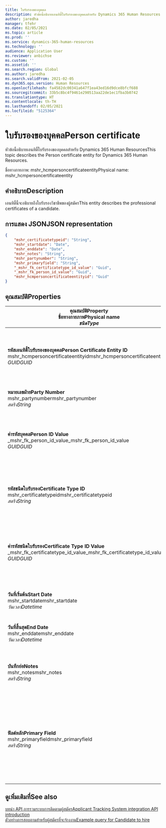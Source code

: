 ```yaml
---
title: ใบรับรองของบุคคล
description: หัวข้อนี้อธิบายเอนทิตี้ใบรับรองของบุคคลสำหรับ Dynamics 365 Human Resources
author: jaredha
manager: tfehr
ms.date: 02/05/2021
ms.topic: article
ms.prod: ''
ms.service: dynamics-365-human-resources
ms.technology: ''
audience: Application User
ms.reviewer: anbichse
ms.custom: ''
ms.assetid: ''
ms.search.region: Global
ms.author: jaredha
ms.search.validFrom: 2021-02-05
ms.dyn365.ops.version: Human Resources
ms.openlocfilehash: fa4582dc00341a647f1ea43ed16d9dce8bfcf688
ms.sourcegitcommit: 33b5c8bc4f9461e290513aa22de1ec1fba3b0742
ms.translationtype: HT
ms.contentlocale: th-TH
ms.lasthandoff: 02/05/2021
ms.locfileid: "5125364"
---
```

# <a name="person-certificate"></a><span data-ttu-id="5a102-103">ใบรับรองของบุคคล</span><span class="sxs-lookup"><span data-stu-id="5a102-103">Person certificate</span></span>

<span data-ttu-id="5a102-104">หัวข้อนี้อธิบายเอนทิตี้ใบรับรองของบุคคลสำหรับ Dynamics 365 Human Resources</span><span class="sxs-lookup"><span data-stu-id="5a102-104">This topic describes the Person certificate entity for Dynamics 365 Human Resources.</span></span>

<span data-ttu-id="5a102-105">ชื่อทางกายภาพ: mshr_hcmpersoncertificateentity</span><span class="sxs-lookup"><span data-stu-id="5a102-105">Physical name: mshr_hcmpersoncertificateentity</span></span>

## <a name="description"></a><span data-ttu-id="5a102-106">คำอธิบาย</span><span class="sxs-lookup"><span data-stu-id="5a102-106">Description</span></span>

<span data-ttu-id="5a102-107">เอนทิตี้นี้จะอธิบายถึงใบรับรองวิชาชีพของผู้สมัคร</span><span class="sxs-lookup"><span data-stu-id="5a102-107">This entity describes the professional certificates of a candidate.</span></span>

## <a name="json-representation"></a><span data-ttu-id="5a102-108">การแสดง JSON</span><span class="sxs-lookup"><span data-stu-id="5a102-108">JSON representation</span></span>

```json
{
    "mshr_certificatetypeid": "String",
    "mshr_startdate": "Date",
    "mshr_enddate": "Date",
    "mshr_notes": "String",
    "mshr_partynumber": "String",
    "mshr_primaryfield": "String",
    "_mshr_fk_certificatetype_id_value": "Guid",
    "_mshr_fk_person_id_value": "Guid",
    "mshr_hcmpersoncertificateentityid": "Guid"
}
```

## <a name="properties"></a><span data-ttu-id="5a102-109">คุณสมบัติ</span><span class="sxs-lookup"><span data-stu-id="5a102-109">Properties</span></span>

| <span data-ttu-id="5a102-110">คุณสมบัติ</span><span class="sxs-lookup"><span data-stu-id="5a102-110">Property</span></span><br><span data-ttu-id="5a102-111">**ชื่อทางกายภาพ**</span><span class="sxs-lookup"><span data-stu-id="5a102-111">**Physical name**</span></span><br><span data-ttu-id="5a102-112">**_ชนิด_**</span><span class="sxs-lookup"><span data-stu-id="5a102-112">**_Type_**</span></span> | <span data-ttu-id="5a102-113">ใช้</span><span class="sxs-lookup"><span data-stu-id="5a102-113">Use</span></span> | <span data-ttu-id="5a102-114">คำอธิบาย</span><span class="sxs-lookup"><span data-stu-id="5a102-114">Description</span></span> |
| --- | --- | --- |
| <span data-ttu-id="5a102-115">**รหัสเอนทิตี้ใบรับรองของบุคคล**</span><span class="sxs-lookup"><span data-stu-id="5a102-115">**Person Certificate Entity ID**</span></span><br><span data-ttu-id="5a102-116">mshr_hcmpersoncertificateentityid</span><span class="sxs-lookup"><span data-stu-id="5a102-116">mshr_hcmpersoncertificateentityid</span></span><br><span data-ttu-id="5a102-117">*GUID*</span><span class="sxs-lookup"><span data-stu-id="5a102-117">*GUID*</span></span> | <span data-ttu-id="5a102-118">อ่านอย่างเดียว</span><span class="sxs-lookup"><span data-stu-id="5a102-118">Read-only</span></span><br><span data-ttu-id="5a102-119">จำเป็นต้องระบุ</span><span class="sxs-lookup"><span data-stu-id="5a102-119">Required</span></span> | <span data-ttu-id="5a102-120">ตัวระบุเฉพาะที่ระบบสร้างขึ้นสำหรับเรกคอร์ดเอนทิตี้ใบรับรองของบุคคล</span><span class="sxs-lookup"><span data-stu-id="5a102-120">System-generated unique identifier for the person certificate entity record.</span></span> |
| <span data-ttu-id="5a102-121">**หมายเลขฝ่าย**</span><span class="sxs-lookup"><span data-stu-id="5a102-121">**Party Number**</span></span><br><span data-ttu-id="5a102-122">mshr_partynumber</span><span class="sxs-lookup"><span data-stu-id="5a102-122">mshr_partynumber</span></span><br><span data-ttu-id="5a102-123">*สตริง*</span><span class="sxs-lookup"><span data-stu-id="5a102-123">*String*</span></span> | <span data-ttu-id="5a102-124">อ่าน/เขียน</span><span class="sxs-lookup"><span data-stu-id="5a102-124">Read/write</span></span><br><span data-ttu-id="5a102-125">จำเป็นต้องระบุ</span><span class="sxs-lookup"><span data-stu-id="5a102-125">Required</span></span> | <span data-ttu-id="5a102-126">รหัสฝ่าย (บุคคล) ของผู้สมัคร</span><span class="sxs-lookup"><span data-stu-id="5a102-126">The party (person) ID of the candidate.</span></span> |
| <span data-ttu-id="5a102-127">**ค่ารหัสบุคคล**</span><span class="sxs-lookup"><span data-stu-id="5a102-127">**Person ID Value**</span></span><br><span data-ttu-id="5a102-128">_mshr_fk_person_id_value</span><span class="sxs-lookup"><span data-stu-id="5a102-128">_mshr_fk_person_id_value</span></span><br><span data-ttu-id="5a102-129">*GUID*</span><span class="sxs-lookup"><span data-stu-id="5a102-129">*GUID*</span></span> | <span data-ttu-id="5a102-130">อ่านอย่างเดียว</span><span class="sxs-lookup"><span data-stu-id="5a102-130">Read-only</span></span><br><span data-ttu-id="5a102-131">จำเป็นต้องระบุ</span><span class="sxs-lookup"><span data-stu-id="5a102-131">Required</span></span><br><span data-ttu-id="5a102-132">คีย์นอก: mshr_dirpersonentityid ของ mshr_dirpersonentity</span><span class="sxs-lookup"><span data-stu-id="5a102-132">Foreign key: mshr_dirpersonentityid of mshr_dirpersonentity</span></span> | <span data-ttu-id="5a102-133">ตัวระบุเฉพาะที่ระบบสร้างขึ้นของเรกคอร์ดเอนทิตี้ฝ่าย (บุคคล)</span><span class="sxs-lookup"><span data-stu-id="5a102-133">The system-generated identifier of the party (person) entity record.</span></span> |
| <span data-ttu-id="5a102-134">**รหัสชนิดใบรับรอง**</span><span class="sxs-lookup"><span data-stu-id="5a102-134">**Certificate Type ID**</span></span><br><span data-ttu-id="5a102-135">mshr_certificatetypeid</span><span class="sxs-lookup"><span data-stu-id="5a102-135">mshr_certificatetypeid</span></span><br><span data-ttu-id="5a102-136">*สตริง*</span><span class="sxs-lookup"><span data-stu-id="5a102-136">*String*</span></span> | <span data-ttu-id="5a102-137">อ่าน/เขียน</span><span class="sxs-lookup"><span data-stu-id="5a102-137">Read/write</span></span><br><span data-ttu-id="5a102-138">จำเป็นต้องระบุ</span><span class="sxs-lookup"><span data-stu-id="5a102-138">Required</span></span> |  <span data-ttu-id="5a102-139">ตัวระบุของชนิดใบรับรองที่กําหนดในทรัพยากรบุคคล</span><span class="sxs-lookup"><span data-stu-id="5a102-139">The identifier of the certificate type defined in Human Resources.</span></span> |
| <span data-ttu-id="5a102-140">**ค่ารหัสชนิดใบรับรอง**</span><span class="sxs-lookup"><span data-stu-id="5a102-140">**Certificate Type ID Value**</span></span><br><span data-ttu-id="5a102-141">_mshr_fk_certificatetype_id_value</span><span class="sxs-lookup"><span data-stu-id="5a102-141">_mshr_fk_certificatetype_id_value</span></span><br><span data-ttu-id="5a102-142">*GUID*</span><span class="sxs-lookup"><span data-stu-id="5a102-142">*GUID*</span></span> | <span data-ttu-id="5a102-143">อ่านอย่างเดียว</span><span class="sxs-lookup"><span data-stu-id="5a102-143">Read-only</span></span><br><span data-ttu-id="5a102-144">จำเป็นต้องระบุ</span><span class="sxs-lookup"><span data-stu-id="5a102-144">Required</span></span><br><span data-ttu-id="5a102-145">คีย์นอก: mshr_hcmcertificatetypeentityid ของ mshr_hcmcertificatetypeentity</span><span class="sxs-lookup"><span data-stu-id="5a102-145">Foreign key: mshr_hcmcertificatetypeentityid of mshr_hcmcertificatetypeentity</span></span> | <span data-ttu-id="5a102-146">ตัวระบุเฉพาะที่ระบบสร้างขึ้นของชนิดใบรับรองในเอนทิตี้ที่เกี่ยวข้อง</span><span class="sxs-lookup"><span data-stu-id="5a102-146">System-generated unique identifier of the certificate type in the associated entity.</span></span> |
| <span data-ttu-id="5a102-147">**วันที่เริ่มต้น**</span><span class="sxs-lookup"><span data-stu-id="5a102-147">**Start Date**</span></span><br><span data-ttu-id="5a102-148">mshr_startdate</span><span class="sxs-lookup"><span data-stu-id="5a102-148">mshr_startdate</span></span><br><span data-ttu-id="5a102-149">*วันเวลา*</span><span class="sxs-lookup"><span data-stu-id="5a102-149">*Datetime*</span></span> | <span data-ttu-id="5a102-150">อ่าน/เขียน</span><span class="sxs-lookup"><span data-stu-id="5a102-150">Read/write</span></span><br><span data-ttu-id="5a102-151">จำเป็นต้องระบุ</span><span class="sxs-lookup"><span data-stu-id="5a102-151">Required</span></span> | <span data-ttu-id="5a102-152">วันที่ที่ใบรับรองได้รับการออก</span><span class="sxs-lookup"><span data-stu-id="5a102-152">The date at which the certificate was issued.</span></span> |
| <span data-ttu-id="5a102-153">**วันที่สิ้นสุด**</span><span class="sxs-lookup"><span data-stu-id="5a102-153">**End Date**</span></span><br><span data-ttu-id="5a102-154">mshr_enddate</span><span class="sxs-lookup"><span data-stu-id="5a102-154">mshr_enddate</span></span><br><span data-ttu-id="5a102-155">*วันเวลา*</span><span class="sxs-lookup"><span data-stu-id="5a102-155">*Datetime*</span></span> | <span data-ttu-id="5a102-156">อ่าน/เขียน</span><span class="sxs-lookup"><span data-stu-id="5a102-156">Read/write</span></span><br><span data-ttu-id="5a102-157">ไม่จำเป็นต้องระบุ</span><span class="sxs-lookup"><span data-stu-id="5a102-157">Optional</span></span> | <span data-ttu-id="5a102-158">วันที่ที่ใบรับรองจะหมดอายุ</span><span class="sxs-lookup"><span data-stu-id="5a102-158">The date at which the certificate will expire.</span></span> |
| <span data-ttu-id="5a102-159">**บันทึกย่อ**</span><span class="sxs-lookup"><span data-stu-id="5a102-159">**Notes**</span></span><br><span data-ttu-id="5a102-160">mshr_notes</span><span class="sxs-lookup"><span data-stu-id="5a102-160">mshr_notes</span></span><br><span data-ttu-id="5a102-161">*สตริง*</span><span class="sxs-lookup"><span data-stu-id="5a102-161">*String*</span></span> | <span data-ttu-id="5a102-162">อ่าน/เขียน</span><span class="sxs-lookup"><span data-stu-id="5a102-162">Read/write</span></span><br><span data-ttu-id="5a102-163">ไม่จำเป็นต้องระบุ</span><span class="sxs-lookup"><span data-stu-id="5a102-163">Optional</span></span> | <span data-ttu-id="5a102-164">หมายเหตุที่ใช้โดยผู้จัดการการจ้างงานหรือผู้จัดหาบุคลากร</span><span class="sxs-lookup"><span data-stu-id="5a102-164">Notes for use by hiring managers and recruiters.</span></span> |
| <span data-ttu-id="5a102-165">**ฟิลด์หลัก**</span><span class="sxs-lookup"><span data-stu-id="5a102-165">**Primary Field**</span></span><br><span data-ttu-id="5a102-166">mshr_primaryfield</span><span class="sxs-lookup"><span data-stu-id="5a102-166">mshr_primaryfield</span></span><br><span data-ttu-id="5a102-167">*สตริง*</span><span class="sxs-lookup"><span data-stu-id="5a102-167">*String*</span></span> | <span data-ttu-id="5a102-168">อ่านอย่างเดียว</span><span class="sxs-lookup"><span data-stu-id="5a102-168">Read-only</span></span><br><span data-ttu-id="5a102-169">จำเป็นต้องระบุ</span><span class="sxs-lookup"><span data-stu-id="5a102-169">Required</span></span> |  <span data-ttu-id="5a102-170">ฟิลด์ที่จะใช้เป็นตัวระบุของเรกคอร์ดเอนทิตี้</span><span class="sxs-lookup"><span data-stu-id="5a102-170">Field to be used as an identifier of the entity record.</span></span> <span data-ttu-id="5a102-171">ชุดของหมายเลขฝ่าย รหัสชนิดใบรับรองและวันที่เริ่มต้น</span><span class="sxs-lookup"><span data-stu-id="5a102-171">Combination of party number, certificate type ID, and start date.</span></span> |

## <a name="see-also"></a><span data-ttu-id="5a102-172">ดูเพิ่มเติมที่</span><span class="sxs-lookup"><span data-stu-id="5a102-172">See also</span></span>

[<span data-ttu-id="5a102-173">บทนํา API การรวมระบบการติดตามผู้สมัคร</span><span class="sxs-lookup"><span data-stu-id="5a102-173">Applicant Tracking System integration API introduction</span></span>](hr-admin-integration-ats-api-introduction.md)<br>
[<span data-ttu-id="5a102-174">ตัวอย่างการสอบถามสำหรับผู้สมัครที่จะจ้างงาน</span><span class="sxs-lookup"><span data-stu-id="5a102-174">Example query for Candidate to hire</span></span>](hr-admin-integration-ats-api-candidate-to-hire-example-query.md)

